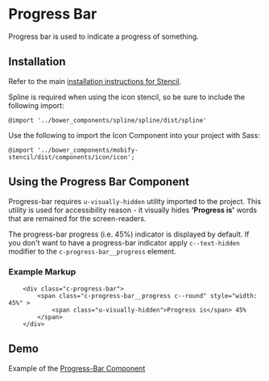 # Progress Bar

Progress bar is used to indicate a progress of something.


## Installation

Refer to the main [installation instructions for Stencil](https://github.com/mobify/stencil#installation).

Spline is required when using the icon stencil, so be sure to include the following import:

```
@import '../bower_components/spline/spline/dist/spline'
```

Use the following to import the Icon Component into your project with Sass:

```
@import '../bower_components/mobify-stencil/dist/components/icon/icon';
```


## Using the Progress Bar Component

Progress-bar requires `u-visually-hidden` utility imported to the project. This utility is used for accessibility reason - it visually hides **'Progress is'** words that are remained for the screen-readers.

The progress-bar progress (i.e. 45%) indicator is displayed by default. If you don't want to have a progress-bar indicator apply `c--text-hidden` modifier to the `c-progress-bar__progress` element.


### Example Markup

```
    <div class="c-progress-bar">
        <span class="c-progress-bar__progress c--round" style="width: 45%" >
            <span class="u-visually-hidden">Progress is</span> 45%
        </span>
    </div>
```

## Demo

Example of the [Progress-Bar Component](https://mobify.github.io/stencil/visual/components/progress-bar/index.html)
